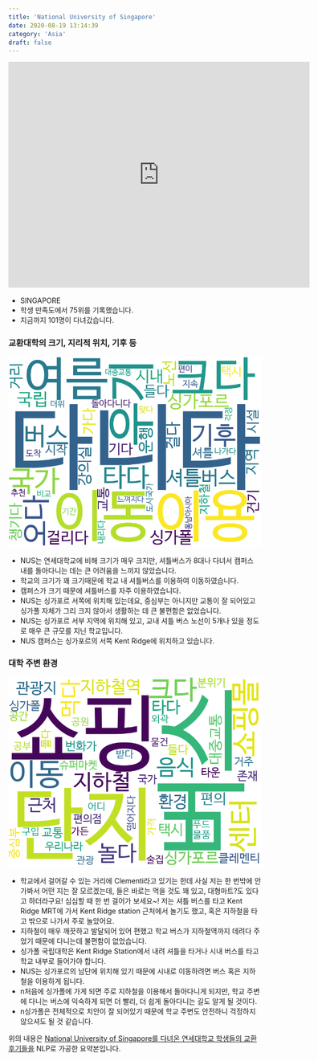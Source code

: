 ```yaml
---
title: 'National University of Singapore'
date: 2020-08-19 13:14:39
category: 'Asia'
draft: false
---
```


<iframe
width="600"
height="450"
frameborder="0" style="border:0"
src="https://www.google.com/maps/embed/v1/place?key=AIzaSyC9e1AME-pVmWC4hBpFdu5S4dKzyepa3HQ&q=National+University+of+Singapore&center=1.2966426000000002,103.7763939&zoom=14" allowfullscreen>
</iframe>


* SINGAPORE
* 학생 만족도에서 75위를 기록했습니다.
* 지금까지 101명이 다녀갔습니다. 

### 교환대학의 크기, 지리적 위치, 기후 등

![gen_info-WordCloud](../univ_wordclouds_okt/gen_info/SG000002_gen_info_okt.png)

* NUS는 연세대학교에 비해 크기가 매우 크지만, 셔틀버스가 8대나 다녀서 캠퍼스 내를 돌아다니는 데는 큰 어려움을 느끼지 않았습니다.
* 학교의 크기가 꽤 크기때문에 학교 내 셔틀버스를 이용하여 이동하였습니다.
* 캠퍼스가 크기 때문에 셔틀버스를 자주 이용하였습니다.
* NUS는 싱가포르 서쪽에 위치해 있는데요, 중심부는 아니지만 교통이 잘 되어있고 싱가폴 자체가 그리 크지 않아서 생활하는 데 큰 불편함은 없었습니다.
* NUS는 싱가포르 서부 지역에 위치해 있고, 교내 셔틀 버스 노선이 5개나 있을 정도로 매우 큰 규모를 지닌 학교입니다.
* NUS 캠퍼스는 싱가포르의 서쪽 Kent Ridge에 위치하고 있습니다.


### 대학 주변 환경

![env_info-WordCloud](../univ_wordclouds_okt/env_info/SG000002_env_info_okt.png)

* 학교에서 걸어갈 수 있는 거리에 Clementi라고 있기는 한데 사실 저는 한 번밖에 안 가봐서 어떤 지는 잘 모르겠는데, 들은 바로는 먹을 것도 꽤 있고, 대형마트?도 있다고 하더라구요! 심심할 때 한 번 걸어가 보세요~! 저는 셔틀 버스를 타고 Kent Ridge MRT에 가서 Kent Ridge station 근처에서 놀기도 했고, 혹은 지하철을 타고 밖으로 나가서 주로 놀았어요.
* 지하철이 매우 깨끗하고 발달되어 있어 편했고 학교 버스가 지하철역까지 데려다 주었기 때문에 다니는데 불편함이 없었습니다.
* 싱가폴 국립대학은 Kent Ridge Station에서 내려 셔틀을 타거나 시내 버스를 타고 학교 내부로 들어가야 합니다.
* NUS는 싱가포르의 남단에 위치해 있기 때문에 시내로 이동하려면 버스 혹은 지하철을 이용하게 됩니다.
* n처음에 싱가폴에 가게 되면 주로 지하철을 이용해서 돌아다니게 되지만, 학교 주변에 다니는 버스에 익숙하게 되면 더 빨리, 더 쉽게 돌아다니는 길도 알게 될 것이다.
* n싱가폴은 전체적으로 치안이 잘 되어있기 때문에 학교 주변도 안전하니 걱정하지 않으셔도 될 것 같습니다.


위의 내용은 [National University of Singapore를 다녀온 연세대학교 학생들의 교환 후기들을](http://oia.yonsei.ac.kr/partner/expReport.asp?ucode=SG000002&bgbn=A) NLP로 가공한 요약본입니다. 
